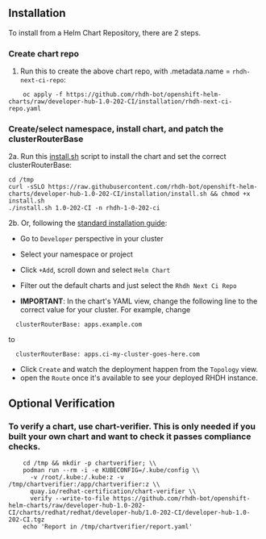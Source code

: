 
## Installation

To install from a Helm Chart Repository, there are 2 steps.

### Create chart repo

1. Run this to create the above chart repo, with .metadata.name = `rhdh-next-ci-repo`:

```
    oc apply -f https://github.com/rhdh-bot/openshift-helm-charts/raw/developer-hub-1.0-202-CI/installation/rhdh-next-ci-repo.yaml
```

### Create/select namespace, install chart, and patch the clusterRouterBase

2a. Run this [install.sh](./install.sh) script to install the chart and set the correct clusterRouterBase:

```
cd /tmp
curl -sSLO https://raw.githubusercontent.com/rhdh-bot/openshift-helm-charts/developer-hub-1.0-202-CI/installation/install.sh && chmod +x install.sh
./install.sh 1.0-202-CI -n rhdh-1-0-202-ci
```

2b. Or, following the [standard installation guide](https://access.redhat.com/documentation/en-us/red_hat_developer_hub/1.1/html-single/administration_guide_for_red_hat_developer_hub/index#proc-install-rhdh-helm_admin-rhdh):

* Go to `Developer` perspective in your cluster
* Select your namespace or project
* Click `+Add`, scroll down and select `Helm Chart`
* Filter out the default charts and just select the `Rhdh Next Ci Repo`

* **IMPORTANT**: In the chart's YAML view, change the following line to the correct value for your cluster. For example, change
```
  clusterRouterBase: apps.example.com
```
to
```
  clusterRouterBase: apps.ci-my-cluster-goes-here.com
```
* Click `Create` and watch the deployment happen from the `Topology` view.
* open the `Route` once it's available to see your deployed RHDH instance.

## Optional Verification

### To verify a chart, use chart-verifier. This is only needed if you built your own chart and want to check it passes compliance checks.

```
    cd /tmp && mkdir -p chartverifier; \\
    podman run --rm -i -e KUBECONFIG=/.kube/config \\
      -v /root/.kube:/.kube:z -v /tmp/chartverifier:/app/chartverifier:z \\
      quay.io/redhat-certification/chart-verifier \\
      verify --write-to-file https://github.com/rhdh-bot/openshift-helm-charts/raw/developer-hub-1.0-202-CI/charts/redhat/redhat/developer-hub/1.0-202-CI/developer-hub-1.0-202-CI.tgz
    echo 'Report in /tmp/chartverifier/report.yaml'
```  